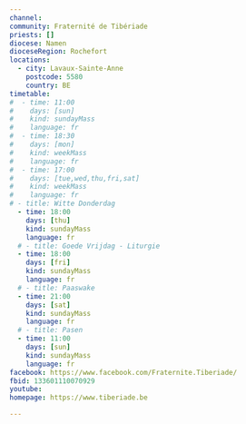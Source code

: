 ```yaml
---
channel:
community: Fraternité de Tibériade
priests: []
diocese: Namen
dioceseRegion: Rochefort
locations:
  - city: Lavaux-Sainte-Anne
    postcode: 5580
    country: BE
timetable:
#  - time: 11:00
#    days: [sun]
#    kind: sundayMass
#    language: fr
#  - time: 18:30
#    days: [mon]
#    kind: weekMass
#    language: fr
#  - time: 17:00
#    days: [tue,wed,thu,fri,sat]
#    kind: weekMass
#    language: fr
# - title: Witte Donderdag
  - time: 18:00
    days: [thu]
    kind: sundayMass
    language: fr
  # - title: Goede Vrijdag - Liturgie
  - time: 18:00
    days: [fri]
    kind: sundayMass
    language: fr
  # - title: Paaswake
  - time: 21:00
    days: [sat]
    kind: sundayMass
    language: fr
  # - title: Pasen
  - time: 11:00
    days: [sun]
    kind: sundayMass
    language: fr
facebook: https://www.facebook.com/Fraternite.Tiberiade/
fbid: 133601110070929
youtube:
homepage: https://www.tiberiade.be

---
```

